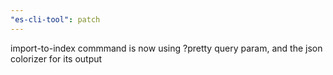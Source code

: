 ```yaml
---
"es-cli-tool": patch
---
```


import-to-index commmand is now using ?pretty query param, and the json colorizer for its output
